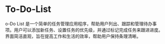 # To-Do-List
o-Do List 是一个简单的任务管理应用程序，帮助用户列出、跟踪和管理待办事项。用户可以添加新任务、设置任务的优先级，并通过标记完成任务来跟进进度。界面简洁直观，旨在提高工作和生活的效率，帮助用户保持条理清晰。
